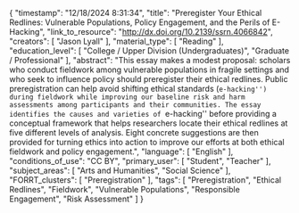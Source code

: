 {
    "timestamp": "12/18/2024 8:31:34",
    "title": "Preregister Your Ethical Redlines: Vulnerable Populations, Policy Engagement, and the Perils of E-Hacking",
    "link_to_resource": "http://dx.doi.org/10.2139/ssrn.4066842",
    "creators": [
        "Jason Lyall"
    ],
    "material_type": [
        "Reading"
    ],
    "education_level": [
        "College / Upper Division (Undergraduates)",
        "Graduate / Professional"
    ],
    "abstract": "This essay makes a modest proposal: scholars who conduct fieldwork among vulnerable populations in fragile settings and who seek to influence policy should preregister their ethical redlines. Public preregistration can help avoid shifting ethical standards (``e-hacking'') during fieldwork while improving our baseline risk and harm assessments among participants and their communities. The essay identifies the causes and varieties of ``e-hacking'' before providing a conceptual framework that helps researchers locate their ethical redlines at five different levels of analysis. Eight concrete suggestions are then provided for turning ethics into action to improve our efforts at both ethical fieldwork and policy engagement.",
    "language": [
        "English"
    ],
    "conditions_of_use": "CC BY",
    "primary_user": [
        "Student",
        "Teacher"
    ],
    "subject_areas": [
        "Arts and Humanities",
        "Social Science"
    ],
    "FORRT_clusters": [
        "Preregistration"
    ],
    "tags": [
        "Preregistration",
        "Ethical Redlines",
        "Fieldwork",
        "Vulnerable Populations",
        "Responsible Engagement",
        "Risk Assessment"
    ]
}